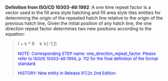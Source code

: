 ﻿**Definition from ISO/CD 10303-46:1992**: A one time repeat factor is a vector used in the fill area style hatching and fill area style tiles entities for determining the origin of the repeated hatch line relative to the origin of the previous hatch line, Given the initial position of any hatch line, the one direction repeat factor determines two new positions according to the equation:

> I + k \* R &nbsp;&nbsp;&nbsp;k <span style="font-family:Symath">X</span>{-1,1}
>

> <font color="#0000FF" size="-1"> NOTE: Corresponding STEP name:
		  one_direction_repeat_factor. Please refer to ISO/IS 10303-46:1994, p. 112 for
		  the final definition of the formal standard. </font>
> 
> <font size="-1"><font color="#0000FF">HISTORY: New entity in Release
		  IFC2x 2nd Edition.</font> </font>
>